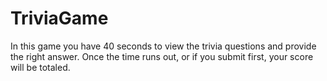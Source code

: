 # TriviaGame
In this game you have 40 seconds to view the trivia questions and provide the right answer.  Once the time runs out, or if you submit first, your score will be totaled.
